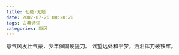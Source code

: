 ```yaml
---
title: 七绝·无题
date: 2007-07-26 08:20:20
tags: 古典诗词
categories: 唐风
---
```

意气风发壮气豪，少年保国硬提刀。
谣望远处和平梦，洒泪挥刀破铁牢。
